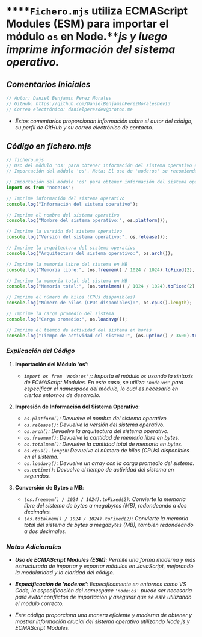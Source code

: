 <!-- Autor: Daniel Benjamin Perez Morales -->
<!-- GitHub: https://github.com/DanielBenjaminPerezMoralesDev13 -->
<!-- GitLab: https://gitlab.com/DanielBenjaminPerezMoralesDev13 -->
<!-- Correo electrónico: danielperezdev@proton.me -->

# ****`Fichero.mjs` utiliza ECMAScript Modules (ESM) para importar el módulo `os` en Node.***js y luego imprime información del sistema operativo.*

## ***Comentarios Iniciales***

```javascript
// Autor: Daniel Benjamin Perez Morales
// GitHub: https://github.com/DanielBenjaminPerezMoralesDev13
// Correo electrónico: danielperezdev@proton.me 
```

- *Estos comentarios proporcionan información sobre el autor del código, su perfil de GitHub y su correo electrónico de contacto.*

## ***Código en fichero.mjs***

```javascript
// fichero.mjs
// Uso del módulo 'os' para obtener información del sistema operativo en Node.js
// Importación del módulo 'os'. Nota: El uso de 'node:os' se recomienda si estás trabajando en un entorno que requiere la especificación del namespace.

// Importación del módulo 'os' para obtener información del sistema operativo
import os from 'node:os';

// Imprime información del sistema operativo
console.log("Información del sistema operativo");

// Imprime el nombre del sistema operativo
console.log("Nombre del sistema operativo:", os.platform());

// Imprime la versión del sistema operativo
console.log("Versión del sistema operativo:", os.release());

// Imprime la arquitectura del sistema operativo
console.log("Arquitectura del sistema operativo:", os.arch());

// Imprime la memoria libre del sistema en MB
console.log("Memoria libre:", (os.freemem() / 1024 / 1024).toFixed(2), "MB");

// Imprime la memoria total del sistema en MB
console.log("Memoria total:", (os.totalmem() / 1024 / 1024).toFixed(2), "MB");

// Imprime el número de hilos (CPUs disponibles)
console.log("Número de hilos (CPUs disponibles):", os.cpus().length);

// Imprime la carga promedio del sistema
console.log("Carga promedio:", os.loadavg());

// Imprime el tiempo de actividad del sistema en horas
console.log("Tiempo de actividad del sistema:", (os.uptime() / 3600).toFixed(2), "horas");
```

### ***Explicación del Código***

1. **Importación del Módulo 'os'**:
   - *`import os from 'node:os';`: Importa el módulo `os` usando la sintaxis de ECMAScript Modules. En este caso, se utiliza `'node:os'` para especificar el namespace del módulo, lo cual es necesario en ciertos entornos de desarrollo.*

2. **Impresión de Información del Sistema Operativo**:
   - *`os.platform()`: Devuelve el nombre del sistema operativo.*
   - *`os.release()`: Devuelve la versión del sistema operativo.*
   - *`os.arch()`: Devuelve la arquitectura del sistema operativo.*
   - *`os.freemem()`: Devuelve la cantidad de memoria libre en bytes.*
   - *`os.totalmem()`: Devuelve la cantidad total de memoria en bytes.*
   - *`os.cpus().length`: Devuelve el número de hilos (CPUs) disponibles en el sistema.*
   - *`os.loadavg()`: Devuelve un array con la carga promedio del sistema.*
   - *`os.uptime()`: Devuelve el tiempo de actividad del sistema en segundos.*

3. **Conversión de Bytes a MB**:
   - *`(os.freemem() / 1024 / 1024).toFixed(2)`: Convierte la memoria libre del sistema de bytes a megabytes (MB), redondeando a dos decimales.*
   - *`(os.totalmem() / 1024 / 1024).toFixed(2)`: Convierte la memoria total del sistema de bytes a megabytes (MB), también redondeando a dos decimales.*

### ***Notas Adicionales***

- ***Uso de ECMAScript Modules (ESM)**: Permite una forma moderna y más estructurada de importar y exportar módulos en JavaScript, mejorando la modularidad y la claridad del código.*
  
- ***Especificación de 'node:os'**: Específicamente en entornos como VS Code, la especificación del namespace `'node:os'` puede ser necesaria para evitar conflictos de importación y asegurar que se esté utilizando el módulo correcto.*

- *Este código proporciona una manera eficiente y moderna de obtener y mostrar información crucial del sistema operativo utilizando Node.js y ECMAScript Modules.*
